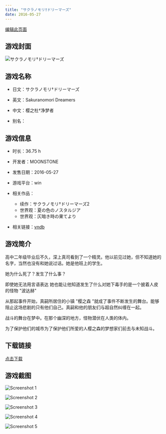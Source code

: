 ```yaml
---
title: "サクラノモリ†ドリーマーズ"
date: 2016-05-27
---
```

[编辑此页面](https://github.com/ACG-3/ADV3-source/blob/main/source/_posts/games/%E3%82%B5%E3%82%AF%E3%83%A9%E3%83%8E%E3%83%A2%E3%83%AA%E2%80%A0%E3%83%89%E3%83%AA%E3%83%BC%E3%83%9E%E3%83%BC%E3%82%BA.md)

## 游戏封面

![サクラノモリ†ドリーマーズ](https%3A//pan.timero.xyz/onedrive/img_lib_001/%E3%82%B5%E3%82%AF%E3%83%A9%E3%83%8E%E3%83%A2%E3%83%AA%E2%80%A0%E3%83%89%E3%83%AA%E3%83%BC%E3%83%9E%E3%83%BC%E3%82%BA_cover.avif)


## 游戏名称

- 日文：サクラノモリ†ドリーマーズ
- 英文：Sakuranomori Dreamers
- 中文：樱之杜†净梦者

- 别名：


## 游戏信息

- 时长：36.75 h
- 开发者：MOONSTONE
- 发售日期：2016-05-27
- 游戏平台：win
- 相关作品：
   - 续作：サクラノモリ†ドリーマーズ2
   - 世界观：夏の色のノスタルジア
   - 世界观：仄暗き時の果てより

- 相关链接：[vndb](https://vndb.org/v18760)


## 游戏简介

高中二年级毕业后不久，深上真司看到了一个精灵。他以前见过她，但不知道她的名字，当然也没有和她说过话。她是他班上的学生。

她为什么死了？发生了什么事？

即使她无法用言语表达 她也能让他知道发生了什么对她下毒手的是一个披着人皮的怪物 "波达赫"

从那起事件开始，真嗣所居住的小镇 "樱之森 "就成了事件不断发生的舞台。能够阻止这场悲剧的只有他们自己。真嗣和他的朋友们与超自然纠缠在一起。

战斗的舞台在梦中。在那个幽深的地方，怪物潜伏在人类的体内。

为了保护他们的城市为了保护他们所爱的人樱之森的梦想家们前去与未知战斗。


## 下载链接

[点击下载](https://pan.timero.xyz/onedrive/adv_lib_001/%E3%82%B5%E3%82%AF%E3%83%A9%E3%83%8E%E3%83%A2%E3%83%AA%E2%80%A0%E3%83%89%E3%83%AA%E3%83%BC%E3%83%9E%E3%83%BC%E3%82%BA)


## 游戏截图


![Screenshot 1](https%3A//pan.timero.xyz/onedrive/img_lib_001/%E3%82%B5%E3%82%AF%E3%83%A9%E3%83%8E%E3%83%A2%E3%83%AA%E2%80%A0%E3%83%89%E3%83%AA%E3%83%BC%E3%83%9E%E3%83%BC%E3%82%BA_Screenshot_1.avif)

![Screenshot 2](https%3A//pan.timero.xyz/onedrive/img_lib_001/%E3%82%B5%E3%82%AF%E3%83%A9%E3%83%8E%E3%83%A2%E3%83%AA%E2%80%A0%E3%83%89%E3%83%AA%E3%83%BC%E3%83%9E%E3%83%BC%E3%82%BA_Screenshot_2.avif)

![Screenshot 3](https%3A//pan.timero.xyz/onedrive/img_lib_001/%E3%82%B5%E3%82%AF%E3%83%A9%E3%83%8E%E3%83%A2%E3%83%AA%E2%80%A0%E3%83%89%E3%83%AA%E3%83%BC%E3%83%9E%E3%83%BC%E3%82%BA_Screenshot_3.avif)

![Screenshot 4](https%3A//pan.timero.xyz/onedrive/img_lib_001/%E3%82%B5%E3%82%AF%E3%83%A9%E3%83%8E%E3%83%A2%E3%83%AA%E2%80%A0%E3%83%89%E3%83%AA%E3%83%BC%E3%83%9E%E3%83%BC%E3%82%BA_Screenshot_4.avif)

![Screenshot 5](https%3A//pan.timero.xyz/onedrive/img_lib_001/%E3%82%B5%E3%82%AF%E3%83%A9%E3%83%8E%E3%83%A2%E3%83%AA%E2%80%A0%E3%83%89%E3%83%AA%E3%83%BC%E3%83%9E%E3%83%BC%E3%82%BA_Screenshot_5.avif)

